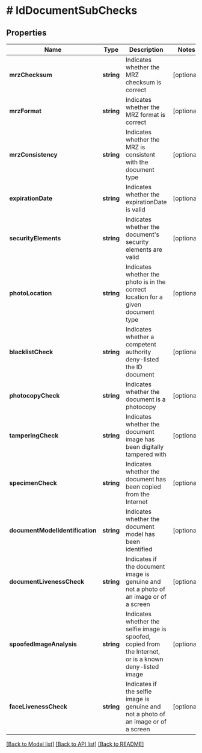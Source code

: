 # # IdDocumentSubChecks

## Properties

Name | Type | Description | Notes
------------ | ------------- | ------------- | -------------
**mrzChecksum** | **string** | Indicates whether the MRZ checksum is correct | [optional]
**mrzFormat** | **string** | Indicates whether the MRZ format is correct | [optional]
**mrzConsistency** | **string** | Indicates whether the MRZ is consistent with the document type | [optional]
**expirationDate** | **string** | Indicates whether the expirationDate is valid | [optional]
**securityElements** | **string** | Indicates whether the document&#39;s security elements are valid | [optional]
**photoLocation** | **string** | Indicates whether the photo is in the correct location for a given document type | [optional]
**blacklistCheck** | **string** | Indicates whether a competent authority deny-listed the ID document | [optional]
**photocopyCheck** | **string** | Indicates whether the document is a photocopy | [optional]
**tamperingCheck** | **string** | Indicates whether the document image has been digitally tampered with | [optional]
**specimenCheck** | **string** | Indicates whether the document has been copied from the Internet | [optional]
**documentModelIdentification** | **string** | Indicates whether the document model has been identified | [optional]
**documentLivenessCheck** | **string** | Indicates if the document image is genuine and not a photo of an image or of a screen | [optional]
**spoofedImageAnalysis** | **string** | Indicates whether the selfie image is spoofed, copied from the Internet, or is a known deny-listed image | [optional]
**faceLivenessCheck** | **string** | Indicates if the selfie image is genuine and not a photo of an image or of a screen | [optional]

[[Back to Model list]](../../README.md#models) [[Back to API list]](../../README.md#endpoints) [[Back to README]](../../README.md)
